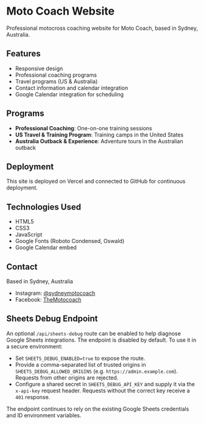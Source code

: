 # Moto Coach Website

Professional motocross coaching website for Moto Coach, based in Sydney, Australia.

## Features
- Responsive design
- Professional coaching programs
- Travel programs (US & Australia)
- Contact information and calendar integration
- Google Calendar integration for scheduling

## Programs
- **Professional Coaching**: One-on-one training sessions
- **US Travel & Training Program**: Training camps in the United States
- **Australia Outback & Experience**: Adventure tours in the Australian outback

## Deployment
This site is deployed on Vercel and connected to GitHub for continuous deployment.

## Technologies Used
- HTML5
- CSS3
- JavaScript
- Google Fonts (Roboto Condensed, Oswald)
- Google Calendar embed

## Contact
Based in Sydney, Australia
- Instagram: [@sydneymotocoach](https://www.instagram.com/sydneymotocoach/)
- Facebook: [TheMotocoach](https://www.facebook.com/TheMotocoach/)

## Sheets Debug Endpoint

An optional `/api/sheets-debug` route can be enabled to help diagnose Google Sheets
integrations. The endpoint is disabled by default. To use it in a secure
environment:

- Set `SHEETS_DEBUG_ENABLED=true` to expose the route.
- Provide a comma-separated list of trusted origins in
  `SHEETS_DEBUG_ALLOWED_ORIGINS` (e.g. `https://admin.example.com`). Requests from
  other origins are rejected.
- Configure a shared secret in `SHEETS_DEBUG_API_KEY` and supply it via the
  `x-api-key` request header. Requests without the correct key receive a `401`
  response.

The endpoint continues to rely on the existing Google Sheets credentials and ID
environment variables.
